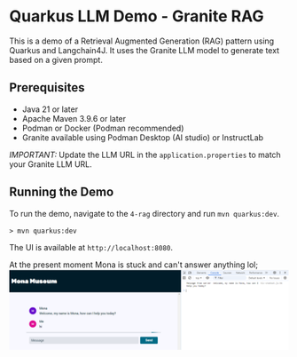 # Quarkus LLM Demo - Granite RAG

This is a demo of a Retrieval Augmented Generation (RAG) pattern using Quarkus and Langchain4J.
It uses the Granite LLM model to generate text based on a given prompt.

## Prerequisites

- Java 21 or later
- Apache Maven 3.9.6 or later
- Podman or Docker (Podman recommended)
- Granite available using Podman Desktop (AI studio) or InstructLab

*IMPORTANT:* Update the LLM URL in the `application.properties` to match your Granite LLM URL.

## Running the Demo

To run the demo, navigate to the `4-rag` directory and run `mvn quarkus:dev`.

```
> mvn quarkus:dev
```

The UI is available at `http://localhost:8080`.


At the present moment Mona is stuck and can't answer anything lol;
![img.png](img.png)

